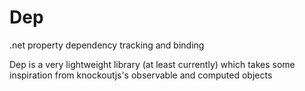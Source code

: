 # Dep
.net property dependency tracking and binding

Dep is a very lightweight library (at least currently) which takes some inspiration from knockoutjs's observable and computed objects
